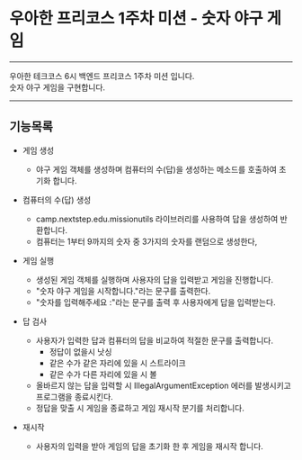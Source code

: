 # 우아한 프리코스 1주차 미션 - 숫자 야구 게임

---
우아한 테크코스 6시 백엔드 프리코스 1주차 미션 입니다.<br>
숫자 야구 게임을 구현합니다.

---
## 기능목록

- 게임 생성
    - 야구 게임 객체를 생성하며 컴퓨터의 수(답)을 생성하는 메소드를 호출하여 초기화 합니다.

- 컴퓨터의 수(답) 생성
    - camp.nextstep.edu.missionutils 라이브러리를 사용하여 답을 생성하여 반환합니다.
  - 컴퓨터는 1부터 9까지의 숫자 중 3가지의 숫자를 랜덤으로 생성한다,
- 게임 실행
    - 생성된 게임 객체를 실행하며 사용자의 답을 입력받고 게임을 진행합니다.
    - "숫자 야구 게임을 시작합니다."라는 문구를 출력한다.
    - "숫자를 입력해주세요 :"라는 문구를 출력 후 사용자에게 답을 입력받는다.
- 답 검사
    - 사용자가 입력한 답과 컴퓨터의 답을 비교하여 적절한 문구를 출력합니다.
      - 정답이 없을시 낫싱
      - 같은 수가 같은 자리에 있을 시 스트라이크
      - 같은 수가 다른 자리에 있을 시 볼
    - 올바르지 않는 답을 입력할 시 IllegalArgumentException 에러를 발생시키고 프로그램을 종료시킨다.
    - 정답을 맞출 시 게임을 종료하고 게임 재시작 분기를 처리합니다.
- 재시작
    - 사용자의 입력을 받아 게임의 답을 초기화 한 후 게임을 재시작 합니다.